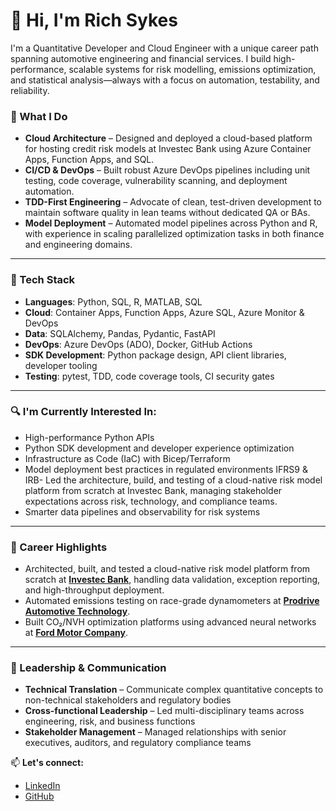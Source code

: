 # 👋 Hi, I'm Rich Sykes

I'm a Quantitative Developer and Cloud Engineer with a unique career path spanning automotive engineering and financial services. I build high-performance, scalable systems for risk modelling, emissions optimization, and statistical analysis—always with a focus on automation, testability, and reliability.

### 🚀 What I Do
- **Cloud Architecture** – Designed and deployed a cloud-based platform for hosting credit risk models at Investec Bank using Azure Container Apps, Function Apps, and SQL.
- **CI/CD & DevOps** – Built robust Azure DevOps pipelines including unit testing, code coverage, vulnerability scanning, and deployment automation.
- **TDD-First Engineering** – Advocate of clean, test-driven development to maintain software quality in lean teams without dedicated QA or BAs.
- **Model Deployment** – Automated model pipelines across Python and R, with experience in scaling parallelized optimization tasks in both finance and engineering domains.

---
### 🧰 Tech Stack
- **Languages**: Python, SQL, R, MATLAB, SQL
- **Cloud**: Container Apps, Function Apps, Azure SQL, Azure Monitor & DevOps
- **Data**: SQLAlchemy, Pandas, Pydantic, FastAPI
- **DevOps**: Azure DevOps (ADO), Docker, GitHub Actions
- **SDK Development**: Python package design, API client libraries, developer tooling
- **Testing**: pytest, TDD, code coverage tools, CI security gates

---
### 🔍 I'm Currently Interested In:
- High-performance Python APIs
- Python SDK development and developer experience optimization
- Infrastructure as Code (IaC) with Bicep/Terraform
- Model deployment best practices in regulated environments IFRS9 & IRB- Led the architecture, build, and testing of a cloud-native risk model platform from scratch at Investec Bank, managing stakeholder expectations across risk, technology, and compliance teams.
- Smarter data pipelines and observability for risk systems

---
### 🔦 Career Highlights
- Architected, built, and tested a cloud-native risk model platform from scratch at [**Investec Bank**](https://www.investec.com/), handling data validation, exception reporting, and high-throughput deployment.
- Automated emissions testing on race-grade dynamometers at [**Prodrive Automotive Technology**](https://www.prodrive.com).
- Built CO₂/NVH optimization platforms using advanced neural networks at [**Ford Motor Company**](https://www.ford.co.uk).

---
### 👥 Leadership & Communication
- **Technical Translation** – Communicate complex quantitative concepts to non-technical stakeholders and regulatory bodies
- **Cross-functional Leadership** – Led multi-disciplinary teams across engineering, risk, and business functions
- **Stakeholder Management** – Managed relationships with senior executives, auditors, and regulatory compliance teams

📫 **Let's connect:**  
- [LinkedIn](https://uk.linkedin.com/in/richsykes)
- [GitHub](https://github.com/rich-sykes)